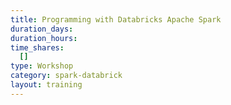 ```yaml
---
title: Programming with Databricks Apache Spark
duration_days:
duration_hours:
time_shares:
  []
type: Workshop
category: spark-databrick
layout: training
---
```


